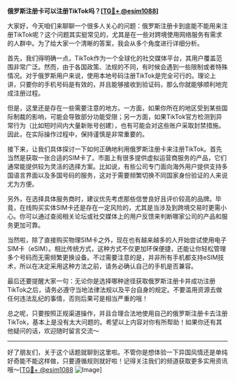 **俄罗斯注册卡可以注册TikTok吗？[[TG💪+ @esim1088](https://t.me/s/esim1088)]**

大家好，今天咱们来聊聊一个很多人关心的问题：俄罗斯注册卡到底能不能用来注册TikTok呢？这个问题其实挺常见的，尤其是在一些对跨境使用网络服务有需求的人群中。为了给大家一个清晰的答案，我会从多个角度进行详细分析。

首先，我们得明确一点，TikTok作为一个全球化的社交媒体平台，其用户覆盖范围非常广泛。然而，由于各国政策、法规的不同，有时候会遇到一些限制或者特殊情况。对于俄罗斯用户来说，使用本地号码注册TikTok是完全可行的。理论上讲，只要你的手机号码是有效的，并且能够接收到验证码，那么你就能够顺利地完成注册过程。

但是，这里还是存在一些需要注意的地方。一方面，如果你所在的地区受到某些国际制裁的影响，可能会导致部分功能受限；另一方面，如果TikTok官方检测到异常行为（比如短时间内大量新账号创建），也有可能会对这些账户采取封禁措施。因此，在实际操作过程中，保持谨慎是非常重要的。

接下来，让我们具体探讨一下如何正确地利用俄罗斯注册卡来注册TikTok。首先当然是获取一张合适的SIM卡了。市面上有很多提供虚拟运营商服务的产品，它们通常能提供较为灵活的选择方案。比如说，有些公司专门面向海外用户提供支持多国语言界面以及多国号码的服务，这对于需要频繁切换不同国家身份验证的人来说尤为方便。

另外，在选择具体服务商时，建议优先考虑那些信誉良好且评价较高的品牌。毕竟，在线购买实体SIM卡还是存在一定风险的，尤其是当涉及到跨境交易时更需小心。你可以通过查阅相关论坛或社交媒体上的用户反馈来判断哪家公司的产品和服务更加可靠。

当然啦，除了直接购买物理SIM卡之外，现在也有越来越多的人开始尝试使用电子SIM卡（eSIM）。相比传统方式，这种方式不仅更加环保便捷，还能让你轻松管理多个号码而无需频繁更换设备。不过需要注意的是，并非所有手机都支持eSIM技术，所以在决定采用这种方法之前，请务必确认自己的手机是否兼容。

最后还要提醒大家一句：无论你是选择哪种途径获取俄罗斯注册卡并成功注册TikTok之后，请务必遵守当地法律法规以及平台自身的规定。不要滥用资源去做任何违法乱纪的事情，否则后果可是相当严重的哦！

总之呢，只要按照正规渠道操作，并且合理合法地使用自己的俄罗斯注册卡去注册TikTok，基本上是没有太大问题的。希望以上内容对你有所帮助！如果你还有其他疑问的话，欢迎随时留言交流～

---

好了朋友们，关于这个话题就聊到这里啦。不管你是想体验一下异国风情还是单纯好奇能不能这样做，只要遵循规则就好啦！记得关注我们的频道获取更多实用资讯哦～[[TG💪+ @esim1088](https://t.me/s/esim1088) ![Image](https://i.postimg.cc/4NQfJmqS/Snipaste-2025-05-13-00-14-12.png)]